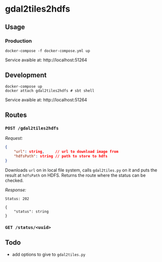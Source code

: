 # gdal2tiles2hdfs

## Usage

### Production

    docker-compose -f docker-compose.yml up

Service avaible at: http://localhost:51264


## Development

    docker-compose up
    docker attach gdal2tiles2hdfs # sbt shell

Service avaible at: http://localhost:51264


## Routes

### `POST /gdal2tiles2hdfs`

*Request:*
```json
{
    "url": string,     // url to download image from
    "hdfsPath": string // path to store to hdfs
}
```

Downloads `url` on in local file system, calls `gdal2tiles.py` on it and puts the result at `hdfsPath` on HDFS. Returns the route where the status can be checked.

*Response:*
```http
Status: 202

{
    "status": string
}
```


### `GET /status/<uuid>`

<!-- Returns the status for the submited `gdal2tiles2hdfs` job `uuid`.

*Response:*
```http
Status: 201 # finished, the files were added to HDFS
Status: 202 # not finished yet
Status: 404 # no such job
``` -->

## Todo

- add options to give to `gdal2tiles.py`
